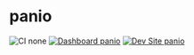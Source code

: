 # panio

![CI none](https://img.shields.io/badge/ci-none-orange.svg)
[![Dashboard panio](https://img.shields.io/badge/dashboard-panio-yellow.svg)](https://dashboard.pantheon.io/sites/cf9332ba-179e-427f-a53f-b43a34a3c83f#dev/code)
[![Dev Site panio](https://img.shields.io/badge/site-panio-blue.svg)](http://dev-panio.pantheonsite.io/)
